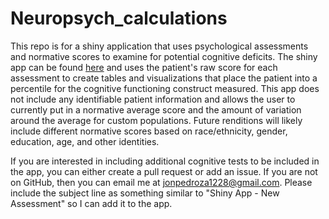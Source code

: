 # Neuropsych_calculations
This repo is for a shiny application that uses psychological assessments and normative scores to examine for potential cognitive deficits. The shiny app can be found [here](https://jp-shinyapps.shinyapps.io/neuropsych_calculations/) and uses the patient's raw score for each assessment to create tables and visualizations that place the patient into a percentile for the cognitive functioning construct measured. This app does not include any identifiable patient information and allows the user to currently put in a normative average score and the amount of variation around the average for custom populations. Future renditions will likely include different normative scores based on race/ethnicity, gender, education, age, and other identities. 

If you are interested in including additional cognitive tests to be included in the app, you can either create a pull request or add an issue. If you are not on GitHub, then you can email me at jonpedroza1228@gmail.com. Please include the subject line as something similar to "Shiny App - New Assessment" so I can add it to the app.
